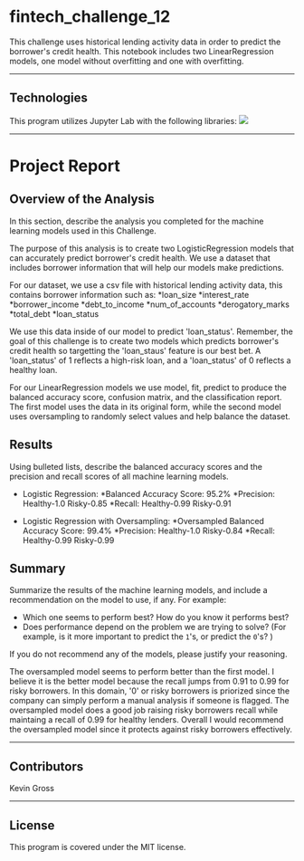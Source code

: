 # fintech_challenge_12
This challenge uses historical lending activity data in order to predict the borrower's credit health. This notebook includes two LinearRegression models, 
one model without overfitting and one with overfitting.

---
## Technologies
This program utilizes Jupyter Lab with the following libraries:
![](screen_cap/imports.PNG)

---
# Project Report

## Overview of the Analysis

In this section, describe the analysis you completed for the machine learning models used in this Challenge.

The purpose of this analysis is to create two LogisticRegression models that can accurately predict borrower's credit health. We use a dataset that includes borrower 
information that will help our models make predictions.

For our dataset, we use a csv file with historical lending activity data, this contains borrower information such as:
*loan_size
*interest_rate
*borrower_income
*debt_to_income
*num_of_accounts
*derogatory_marks
*total_debt
*loan_status

We use this data inside of our model to predict 'loan_status'. Remember, the goal of this challenge is to create two models which predicts borrower's credit health so 
targetting the 'loan_staus' feature is our best bet. A 'loan_status' of 1 reflects a high-risk loan, and a 'loan_status' of 0 reflects a healthy loan.

For our LinearRegression models we use model, fit, predict to produce the balanced accuracy score, confusion matrix, and the classification report.
The first model uses the data in its original form, while the second model uses oversampling to randomly select values and help balance the dataset.

## Results

Using bulleted lists, describe the balanced accuracy scores and the precision and recall scores of all machine learning models.

* Logistic Regression:
	*Balanced Accuracy Score: 95.2%
	*Precision: Healthy-1.0  Risky-0.85
	*Recall: Healthy-0.99  Risky-0.91

* Logistic Regression with Oversampling:
	*Oversampled Balanced Accuracy Score: 99.4%
	*Precision: Healthy-1.0  Risky-0.84
	*Recall: Healthy-0.99  Risky-0.99

## Summary

Summarize the results of the machine learning models, and include a recommendation on the model to use, if any. For example:
* Which one seems to perform best? How do you know it performs best?
* Does performance depend on the problem we are trying to solve? (For example, is it more important to predict the `1`'s, or predict the `0`'s? )

If you do not recommend any of the models, please justify your reasoning.

The oversampled model seems to perform better than the first model. I believe it is the better model because the recall jumps from 0.91 to 0.99 for risky borrowers.
In this domain, '0' or risky borrowers is priorized since the company can simply perform a manual analysis if someone is flagged. The oversampled model does a good job
raising risky borrowers recall while maintaing a recall of 0.99 for healthy lenders. Overall I would recommend the oversampled model since it protects against risky borrowers
effectively.

---
## Contributors
Kevin Gross

---
## License
This program is covered under the MIT license.